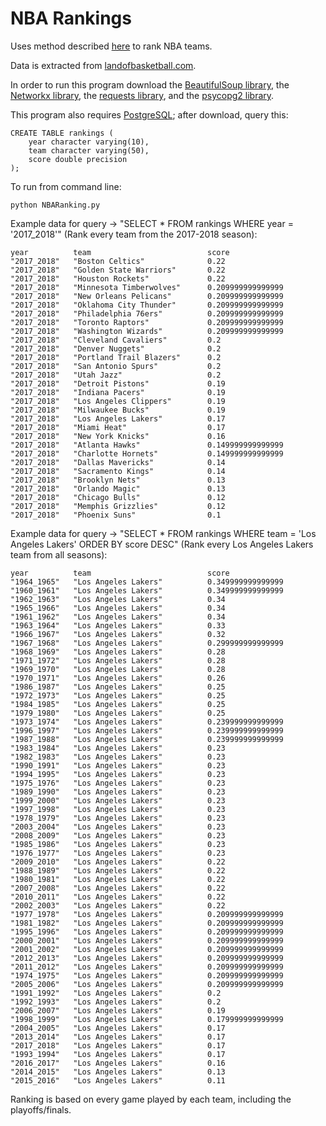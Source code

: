 # NBA Rankings

Uses method described [here](http://blog.biophysengr.net/2012/03/eigenbracket-2012-using-graph-theory-to.html) to rank NBA teams.

Data is extracted from [landofbasketball.com](http://www.landofbasketball.com/).

In order to run this program download the [BeautifulSoup library](https://www.crummy.com/software/BeautifulSoup/?), the [Networkx library](https://networkx.github.io/documentation/latest/install.html), the [requests library](http://docs.python-requests.org/en/master/user/install/), and the [psycopg2 library](http://initd.org/psycopg/download/).

This program also requires [PostgreSQL](https://www.postgresql.org/download/); after download, query this:

```
CREATE TABLE rankings (
    year character varying(10),
    team character varying(50),
    score double precision
);
```

To run from command line:
```
python NBARanking.py
```

Example data for query -> "SELECT * FROM rankings WHERE year = '2017_2018'" (Rank every team from the 2017-2018 season):
```
year          team                          score    
"2017_2018"   "Boston Celtics"              0.22
"2017_2018"   "Golden State Warriors"       0.22
"2017_2018"   "Houston Rockets"             0.22
"2017_2018"   "Minnesota Timberwolves"      0.209999999999999
"2017_2018"   "New Orleans Pelicans"        0.209999999999999
"2017_2018"   "Oklahoma City Thunder"       0.209999999999999
"2017_2018"   "Philadelphia 76ers"          0.209999999999999
"2017_2018"   "Toronto Raptors"             0.209999999999999
"2017_2018"   "Washington Wizards"          0.209999999999999
"2017_2018"   "Cleveland Cavaliers"         0.2
"2017_2018"   "Denver Nuggets"              0.2
"2017_2018"   "Portland Trail Blazers"      0.2
"2017_2018"   "San Antonio Spurs"           0.2
"2017_2018"   "Utah Jazz"                   0.2
"2017_2018"   "Detroit Pistons"             0.19
"2017_2018"   "Indiana Pacers"              0.19
"2017_2018"   "Los Angeles Clippers"        0.19
"2017_2018"   "Milwaukee Bucks"             0.19
"2017_2018"   "Los Angeles Lakers"          0.17
"2017_2018"   "Miami Heat"                  0.17
"2017_2018"   "New York Knicks"             0.16
"2017_2018"   "Atlanta Hawks"               0.149999999999999
"2017_2018"   "Charlotte Hornets"           0.149999999999999
"2017_2018"   "Dallas Mavericks"            0.14
"2017_2018"   "Sacramento Kings"            0.14
"2017_2018"   "Brooklyn Nets"               0.13
"2017_2018"   "Orlando Magic"               0.13
"2017_2018"   "Chicago Bulls"               0.12
"2017_2018"   "Memphis Grizzlies"           0.12
"2017_2018"   "Phoenix Suns"                0.1
```

Example data for query -> "SELECT * FROM rankings WHERE team = 'Los Angeles Lakers' ORDER BY score DESC" (Rank every Los Angeles Lakers team from all seasons):
```
year          team                          score    
"1964_1965"   "Los Angeles Lakers"          0.349999999999999
"1960_1961"   "Los Angeles Lakers"          0.349999999999999
"1962_1963"   "Los Angeles Lakers"          0.34
"1965_1966"   "Los Angeles Lakers"          0.34
"1961_1962"   "Los Angeles Lakers"          0.34
"1963_1964"   "Los Angeles Lakers"          0.33
"1966_1967"   "Los Angeles Lakers"          0.32
"1967_1968"   "Los Angeles Lakers"          0.299999999999999
"1968_1969"   "Los Angeles Lakers"          0.28
"1971_1972"   "Los Angeles Lakers"          0.28
"1969_1970"   "Los Angeles Lakers"          0.28
"1970_1971"   "Los Angeles Lakers"          0.26
"1986_1987"   "Los Angeles Lakers"          0.25
"1972_1973"   "Los Angeles Lakers"          0.25
"1984_1985"   "Los Angeles Lakers"          0.25
"1979_1980"   "Los Angeles Lakers"          0.25
"1973_1974"   "Los Angeles Lakers"          0.239999999999999
"1996_1997"   "Los Angeles Lakers"          0.239999999999999
"1987_1988"   "Los Angeles Lakers"          0.239999999999999
"1983_1984"   "Los Angeles Lakers"          0.23
"1982_1983"   "Los Angeles Lakers"          0.23
"1990_1991"   "Los Angeles Lakers"          0.23
"1994_1995"   "Los Angeles Lakers"          0.23
"1975_1976"   "Los Angeles Lakers"          0.23
"1989_1990"   "Los Angeles Lakers"          0.23
"1999_2000"   "Los Angeles Lakers"          0.23
"1997_1998"   "Los Angeles Lakers"          0.23
"1978_1979"   "Los Angeles Lakers"          0.23
"2003_2004"   "Los Angeles Lakers"          0.23
"2008_2009"   "Los Angeles Lakers"          0.23
"1985_1986"   "Los Angeles Lakers"          0.23
"1976_1977"   "Los Angeles Lakers"          0.23
"2009_2010"   "Los Angeles Lakers"          0.22
"1988_1989"   "Los Angeles Lakers"          0.22
"1980_1981"   "Los Angeles Lakers"          0.22
"2007_2008"   "Los Angeles Lakers"          0.22
"2010_2011"   "Los Angeles Lakers"          0.22
"2002_2003"   "Los Angeles Lakers"          0.22
"1977_1978"   "Los Angeles Lakers"          0.209999999999999
"1981_1982"   "Los Angeles Lakers"          0.209999999999999
"1995_1996"   "Los Angeles Lakers"          0.209999999999999
"2000_2001"   "Los Angeles Lakers"          0.209999999999999
"2001_2002"   "Los Angeles Lakers"          0.209999999999999
"2012_2013"   "Los Angeles Lakers"          0.209999999999999
"2011_2012"   "Los Angeles Lakers"          0.209999999999999
"1974_1975"   "Los Angeles Lakers"          0.209999999999999
"2005_2006"   "Los Angeles Lakers"          0.209999999999999
"1991_1992"   "Los Angeles Lakers"          0.2
"1992_1993"   "Los Angeles Lakers"          0.2
"2006_2007"   "Los Angeles Lakers"          0.19
"1998_1999"   "Los Angeles Lakers"          0.179999999999999
"2004_2005"   "Los Angeles Lakers"          0.17
"2013_2014"   "Los Angeles Lakers"          0.17
"2017_2018"   "Los Angeles Lakers"          0.17
"1993_1994"   "Los Angeles Lakers"          0.17
"2016_2017"   "Los Angeles Lakers"          0.16
"2014_2015"   "Los Angeles Lakers"          0.13
"2015_2016"   "Los Angeles Lakers"          0.11
```

Ranking is based on every game played by each team, including the playoffs/finals.
